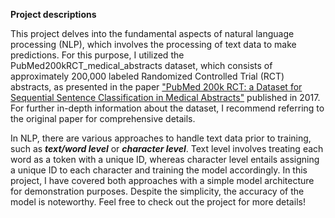 **Project descriptions**

This project delves into the fundamental aspects of natural language processing (NLP), which involves the processing of text data to make predictions. For this purpose, I utilized the PubMed200kRCT_medical_abstracts dataset, which consists of approximately 200,000 labeled Randomized Controlled Trial (RCT) abstracts, as presented in the paper ["PubMed 200k RCT: a Dataset for Sequential Sentence Classification in Medical Abstracts"](https://arxiv.org/abs/1710.06071) published in 2017. For further in-depth information about the dataset, I recommend referring to the original paper for comprehensive details.

In NLP, there are various approaches to handle text data prior to training, such as ***text/word level*** or ***character level***. Text level involves treating each word as a token with a unique ID, whereas character level entails assigning a unique ID to each character and training the model accordingly. In this project, I have covered both approaches with a simple model architecture for demonstration purposes. Despite the simplicity, the accuracy of the model is noteworthy. Feel free to check out the project for more details!
 
